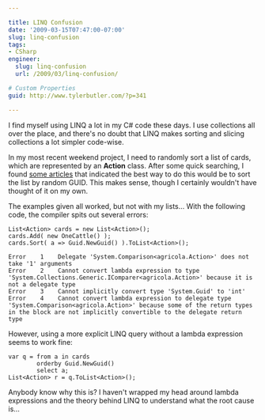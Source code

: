 ```yaml
---

title: LINQ Confusion
date: '2009-03-15T07:47:00-07:00'
slug: linq-confusion
tags:
- CSharp
engineer:
  slug: linq-confusion
  url: /2009/03/linq-confusion/

# Custom Properties
guid: http://www.tylerbutler.com/?p=341

---
```


I find myself using LINQ a lot in my C# code these days. I use collections all
over the place, and there's no doubt that LINQ makes sorting and slicing
collections a lot simpler code-wise.

In my most recent weekend project, I need to randomly sort a list of cards,
which are represented by an **Action** class. After some quick searching, I
found [some articles][1] that indicated the best way to do this would be to
sort the list by random GUID. This makes sense, though I certainly wouldn't
have thought of it on my own.

The examples given all worked, but not with my lists… With the following code,
the compiler spits out several errors:


    List<Action> cards = new List<Action>();
    cards.Add( new OneCattle() );
    cards.Sort( a => Guid.NewGuid() ).ToList<Action>();

    Error    1    Delegate 'System.Comparison<agricola.Action>' does not take '1' arguments
    Error    2    Cannot convert lambda expression to type 'System.Collections.Generic.IComparer<agricola.Action>' because it is not a delegate type
    Error    3    Cannot implicitly convert type 'System.Guid' to 'int'
    Error    4    Cannot convert lambda expression to delegate type 'System.Comparison<agricola.Action>' because some of the return types in the block are not implicitly convertible to the delegate return type

However, using a more explicit LINQ query without a lambda expression seems to
work fine:


    var q = from a in cards
            orderby Guid.NewGuid()
            select a;
    List<Action> r = q.ToList<Action>();

Anybody know why this is? I haven't wrapped my head around lambda expressions
and the theory behind LINQ to understand what the root cause is…

   [1]: http://www.dailycoding.com/Posts/random_sort_a_list_using_linq.aspx

